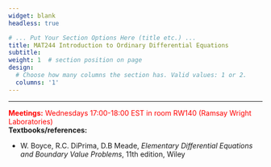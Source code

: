 ```yaml
---
widget: blank
headless: true

# ... Put Your Section Options Here (title etc.) ...
title: MAT244 Introduction to Ordinary Differential Equations
subtitle: 
weight: 1  # section position on page
design:
  # Choose how many columns the section has. Valid values: 1 or 2.
  columns: '1'
---
```


     
---
<span style="color:red">**Meetings:** Wednesdays 17:00-18:00 EST in room RW140 (Ramsay Wright Laboratories)</span><br>
**Textbooks/references:**
- W. Boyce, R.C. DiPrima, D.B Meade, *Elementary Differential Equations and Boundary Value Problems*, 11th edition, Wiley

